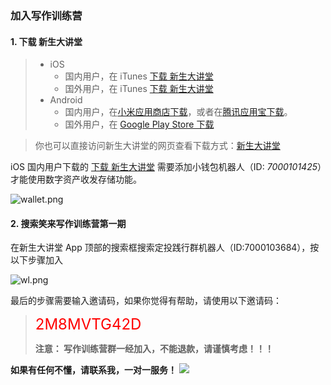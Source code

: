 ### 加入写作训练营


#### 1. 下载 新生大讲堂


> * iOS
>   * 国内用户，在 iTunes [下载 新生大讲堂](https://apps.apple.com/cn/app/xuexi/id1483734642)
>   * 国外用户，在 iTunes [下载 新生大讲堂](https://apps.apple.com/us/app/xuexi/id1483734642)
> * Android
>   * 国内用户，在[小米应用商店下载](https://app.mi.com/details?id=cn.xuexi.mobile&ref=search)，或者在[腾讯应用宝下载](https://a.app.qq.com/o/simple.jsp?pkgname=cn.xuexi.mobile)。
>   * 国外用户，在 [Google Play Store 下载](https://play.google.com/store/apps/details?id=cn.xuexi.mobile)

>你也可以直接访问新生大讲堂的网页查看下载方式：[新生大讲堂](https://www.firesbox.com/app/)


iOS 国内用户下载的 [下载 新生大讲堂](https://apps.apple.com/cn/app/xuexi/id1483734642) 需要添加小钱包机器人（ID: *7000101425*）才能使用数字资产收发存储功能。

![wallet.png](https://cdn.jsdelivr.net/gh/unscientific/cdn/images/wallet.png)


#### 2. 搜索笑来写作训练营第一期

在新生大讲堂 App 顶部的搜索框搜索定投践行群机器人（ID:7000103684），按以下步骤加入

![wl.png](https://cdn.jsdelivr.net/gh/unscientific/cdn/images/write-camp/wl.png)

最后的步骤需要输入邀请码，如果你觉得有帮助，请使用以下邀请码：

><font color=red size=5>2M8MVTG42D</font>
>
>**注意： 写作训练营群一经加入，不能退款，请谨慎考虑！！！**
>


**如果有任何不懂，请联系我，一对一服务！**
![](https://cdn.jsdelivr.net/gh/unscientific/cdn/images/callme.png)


